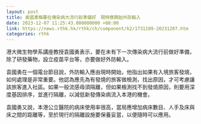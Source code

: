 ```yaml
---
layout: post
title: 袁國勇稱要在傳染病大流行前準備好　現時應開始外防輸入
date: 2023-12-07 11:25:43.000000000 +08:00
link: https://news.rthk.hk/rthk/ch/component/k2/1731109-20231207.htm
categories: rthk
---
```


港大微生物學系講座教授袁國勇表示，要在未有下一次傳染病大流行前做好準備，除了研發藥物，設立疫苗平台等，亦要做好外防輸入。

袁國勇在一個電台節目說，外防輸入應由現時開始，他指出如果有入境旅客發燒，如何處理是非常重要。他認為應先為有發燒的旅客做檢測，找出原因，才可考慮讓該旅客進入社區。如果一般流感毋須隔離，但如果檢測找不到發燒原因，則要用深度基因排序，並進行隔離，以減低新發傳染病流入本港的機會。

袁國勇又說，本港公立醫院的病床使用率很高，當局應增加病床數目、人手及床與床之間的距離等，至於現行的隔離設施要保養妥當，以便隨時可以應用。
